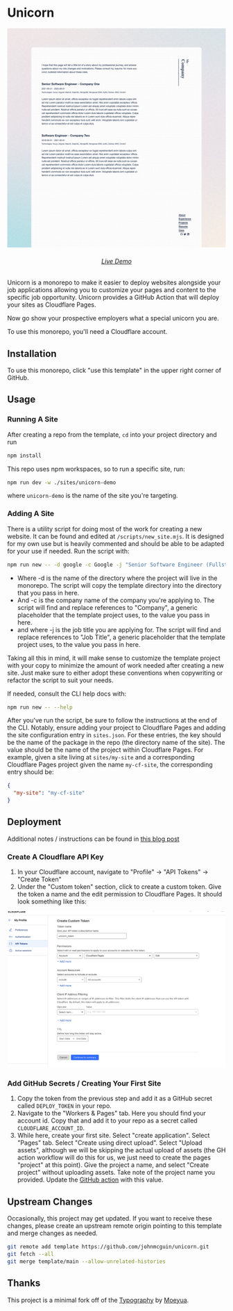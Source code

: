# Unicorn

<p align="center">
  <img src="./assets/unicorn.png" alt="Demo Site" width="600"/>
</p>

<h6 align="center">
    <a href="https://unicorn-demo.pages.dev/">Live Demo</a>
</h6>

Unicorn is a monorepo to make it easier to deploy websites alongside your job applications allowing you to customize your pages and content to the specific job opportunity. Unicorn provides a GitHub Action that will deploy your sites as Cloudflare Pages.

Now go show your prospective employers what a special unicorn you are.

To use this monorepo, you'll need a Cloudflare account.

## Installation

To use this monorepo, click "use this template" in the upper right corner of GitHub.

## Usage

### Running A Site

After creating a repo from the template, `cd` into your project directory and run

```bash
npm install
```

This repo uses npm workspaces, so to run a specific site, run:

```bash
npm run dev -w ./sites/unicorn-demo
```

where `unicorn-demo` is the name of the site you're targeting.

### Adding A Site

There is a utility script for doing most of the work for creating a new website. It can be found and edited at `/scripts/new_site.mjs`. It is designed for my own use but is heavily commented and should be able to be adapted for your use if needed. Run the script with:

```bash
npm run new -- -d google -c Google -j "Senior Software Engineer (Fullstack)"
```

- Where -d is the name of the directory where the project will live in the monorepo. The script will copy the template directory into the directory that you pass in here.
- And -c is the company name of the company you're applying to. The script will find and replace references to "Company", a generic placeholder that the template project uses, to the value you pass in here.
- and where -j is the job title you are applying for. The script will find and replace references to "Job Title", a generic placeholder that the template project uses, to the value you pass in here.

Taking all this in mind, it will make sense to customize the template project with your copy to minimize the amount of work needed after creating a new site. Just make sure to either adopt these conventions when copywriting or refactor the script to suit your needs.

If needed, consult the CLI help docs with:

```bash
npm run new -- --help
```

After you've run the script, be sure to follow the instructions at the end of the CLI. Notably, ensure adding your project to Cloudflare Pages and adding the site configuration entry in `sites.json`. For these entries, the key should be the name of the package in the repo (the directory name of the site). The value should be the name of the project within Cloudflare Pages. For example, given a site living at `sites/my-site` and a corresponding Cloudflare Pages project given the name `my-cf-site`, the corresponding entry should be:

```json
{
  "my-site": "my-cf-site"
}
```

## Deployment

Additional notes / instructions can be found in [this blog post](https://blog.waysoftware.dev/blog/unicorn/)

### Create A Cloudflare API Key

1. In your Cloudflare account, navigate to "Profile" -> "API Tokens" -> "Create Token"
2. Under the "Custom token" section, click to create a custom token. Give the token a name and the edit permission to Cloudflare Pages. It should look something like this:

![custom token example screen](./assets/cloudflare_custom_token.png)

### Add GitHub Secrets / Creating Your First Site

1. Copy the token from the previous step and add it as a GitHub secret called `DEPLOY_TOKEN` in your repo.
2. Navigate to the "Workers & Pages" tab. Here you should find your account id. Copy that and add it to your repo as a secret called `CLOUDFLARE_ACCOUNT_ID`.
3. While here, create your first site. Select "create application". Select "Pages" tab. Select "Create using direct upload". Select "Upload assets", although we will be skipping the actual upload of assets (the GH action workflow will do this for us, we just need to create the pages "project" at this point). Give the project a name, and select "Create project" without uploading assets. Take note of the project name you provided. Update the [GitHub action](./.github/workflows/publish.yml#L14) with this value.

## Upstream Changes

Occasionally, this project may get updated. If you want to receive these changes, please create an upstream remote origin pointing to this template and merge changes as needed.

```bash
git remote add template https://github.com/johnmcguin/unicorn.git
git fetch --all
git merge template/main --allow-unrelated-histories
```

## Thanks

This project is a minimal fork off of the [Typography](https://github.com/Moeyua/astro-theme-typography) by [Moeyua](https://github.com/Moeyua).
